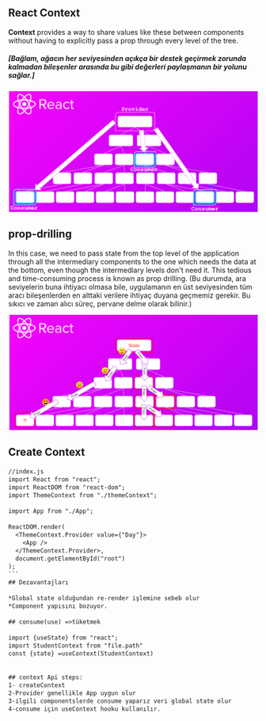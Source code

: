 ## React Context

**Context** provides a way to share values like these between components without having to explicitly pass a prop through every level of the tree. 
##### [Bağlam, ağacın her seviyesinden açıkça bir destek geçirmek zorunda kalmadan bileşenler arasında bu gibi değerleri paylaşmanın bir yolunu sağlar.]

<img src="./src/images/Ekran Resmi 2022-07-16 10.23.06.png"/>

## prop-drilling
In this case, we need to pass state from the top level of the application through all the intermediary components to the one which needs the data at the bottom, even though the intermediary levels don't need it. This tedious and time-consuming process is known as prop drilling.
(Bu durumda, ara seviyelerin buna ihtiyacı olmasa bile, uygulamanın en üst seviyesinden tüm aracı bileşenlerden en alttaki verilere ihtiyaç duyana geçmemiz gerekir. Bu sıkıcı ve zaman alıcı süreç, pervane delme olarak bilinir.)

<img src="./src/images/Ekran Resmi 2022-07-16 10.19.36.png"/>

## Create Context

````
//index.js
import React from "react";
import ReactDOM from "react-dom";
import ThemeContext from "./themeContext";

import App from "./App";

ReactDOM.render(
  <ThemeContext.Provider value={"Day"}>
    <App />
  </ThemeContext.Provider>,
  document.getElementById("root")
);
```
## Dezavantajları

*Global state olduğundan re-render işlemine sebeb olur
*Component yapısını bozuyor.

## consume(use) =>tüketmek

import {useState} from "react";
import StudentContext from "file.path"
const {state} =useContext(StudentContext)


## context Api steps:
1- createContext
2-Provider genellikle App uygun olur
3-ilgili componentslerde consume yaparız veri global state olur
4-consume için useContext hooku kullanılır.
